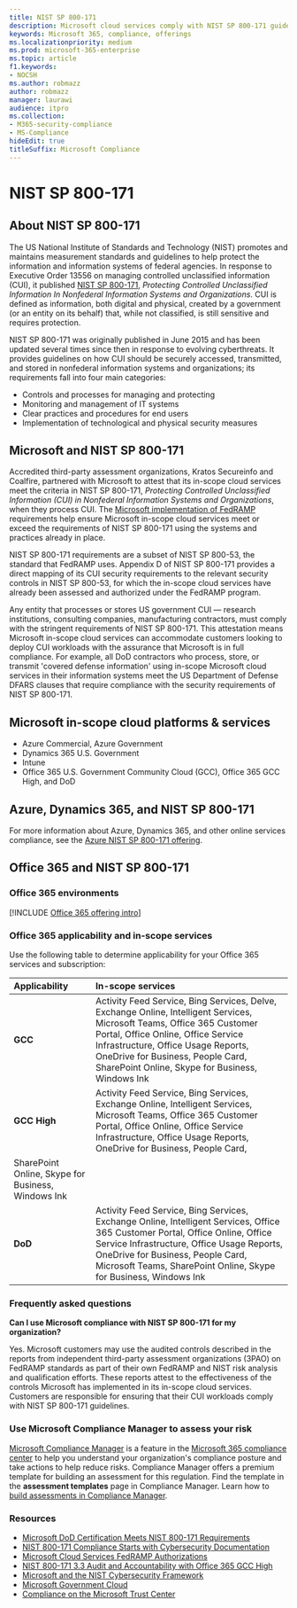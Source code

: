 ```yaml
---
title: NIST SP 800-171
description: Microsoft cloud services comply with NIST SP 800-171 guidelines to protect controlled unclassified information (CUI) in nonfederal information systems.
keywords: Microsoft 365, compliance, offerings
ms.localizationpriority: medium
ms.prod: microsoft-365-enterprise
ms.topic: article
f1.keywords:
- NOCSH
ms.author: robmazz
author: robmazz
manager: laurawi
audience: itpro
ms.collection:
- M365-security-compliance
- MS-Compliance
hideEdit: true
titleSuffix: Microsoft Compliance
---
```


# NIST SP 800-171

## About NIST SP 800-171

The US National Institute of Standards and Technology (NIST) promotes and maintains measurement standards and guidelines to help protect the information and information systems of federal agencies. In response to Executive Order 13556 on managing controlled unclassified information (CUI), it published [NIST SP 800-171](https://csrc.nist.gov/publications/detail/sp/800-171/rev-1/final), *Protecting Controlled Unclassified Information In Nonfederal Information Systems and Organizations*. CUI is defined as information, both digital and physical, created by a government (or an entity on its behalf) that, while not classified, is still sensitive and requires protection.

NIST SP 800-171 was originally published in June 2015 and has been updated several times since then in response to evolving cyberthreats. It provides guidelines on how CUI should be securely accessed, transmitted, and stored in nonfederal information systems and organizations; its requirements fall into four main categories:

- Controls and processes for managing and protecting
- Monitoring and management of IT systems
- Clear practices and procedures for end users
- Implementation of technological and physical security measures

## Microsoft and NIST SP 800-171

Accredited third-party assessment organizations, Kratos Secureinfo and Coalfire, partnered with Microsoft to attest that its in-scope cloud services meet the criteria in NIST SP 800-171, *Protecting Controlled Unclassified Information (CUI) in Nonfederal Information Systems and Organizations*, when they process CUI. The [Microsoft implementation of FedRAMP](offering-fedramp.md) requirements help ensure Microsoft in-scope cloud services meet or exceed the requirements of NIST SP 800-171 using the systems and practices already in place.

NIST SP 800-171 requirements are a subset of NIST SP 800-53, the standard that FedRAMP uses. Appendix D of NIST SP 800-171 provides a direct mapping of its CUI security requirements to the relevant security controls in NIST SP 800-53, for which the in-scope cloud services have already been assessed and authorized under the FedRAMP program.

Any entity that processes or stores US government CUI — research institutions, consulting companies, manufacturing contractors, must comply with the stringent requirements of NIST SP 800-171. This attestation means Microsoft in-scope cloud services can accommodate customers looking to deploy CUI workloads with the assurance that Microsoft is in full compliance. For example, all DoD contractors who process, store, or transmit 'covered defense information' using in-scope Microsoft cloud services in their information systems meet the US Department of Defense DFARS clauses that require compliance with the security requirements of NIST SP 800-171.

## Microsoft in-scope cloud platforms & services

- Azure Commercial, Azure Government
- Dynamics 365 U.S. Government
- Intune
- Office 365 U.S. Government Community Cloud (GCC), Office 365 GCC High, and DoD

## Azure, Dynamics 365, and NIST SP 800-171

For more information about Azure, Dynamics 365, and other online services compliance, see the [Azure NIST SP 800-171 offering](/azure/compliance/offerings/offering-nist-800-171).

## Office 365 and NIST SP 800-171

### Office 365 environments

[!INCLUDE [Office 365 offering intro](../includes/o365-offering-introduction.md)]

### Office 365 applicability and in-scope services

Use the following table to determine applicability for your Office 365 services and subscription:

| **Applicability** | **In-scope services** |
|:------------------|:----------------------|
| **GCC** | Activity Feed Service, Bing Services, Delve, Exchange Online, Intelligent Services, Microsoft Teams, Office 365 Customer Portal, Office Online, Office Service Infrastructure, Office Usage Reports, OneDrive for Business, People Card, SharePoint Online, Skype for Business, Windows Ink |
| **GCC High** | Activity Feed Service, Bing Services, Exchange Online, Intelligent Services, Microsoft Teams, Office 365 Customer Portal, Office Online, Office Service Infrastructure, Office Usage Reports, OneDrive for Business, People Card, 
SharePoint Online, Skype for Business, Windows Ink |
| **DoD** | Activity Feed Service, Bing Services, Exchange Online, Intelligent Services, Office 365 Customer Portal, Office Online, Office Service Infrastructure, Office Usage Reports, OneDrive for Business, People Card, Microsoft Teams, SharePoint Online, Skype for Business, Windows Ink |

### Frequently asked questions

**Can I use Microsoft compliance with NIST SP 800-171 for my organization?**

Yes. Microsoft customers may use the audited controls described in the reports from independent third-party assessment organizations (3PAO) on FedRAMP standards as part of their own FedRAMP and NIST risk analysis and qualification efforts. These reports attest to the effectiveness of the controls Microsoft has implemented in its in-scope cloud services. Customers are responsible for ensuring that their CUI workloads comply with NIST SP 800-171 guidelines.

### Use Microsoft Compliance Manager to assess your risk

[Microsoft Compliance Manager](/microsoft-365/compliance/compliance-manager) is a feature in the [Microsoft 365 compliance center](/microsoft-365/compliance/microsoft-365-compliance-center) to help you understand your organization's compliance posture and take actions to help reduce risks. Compliance Manager offers a premium template for building an assessment for this regulation. Find the template in the **assessment templates** page in Compliance Manager. Learn how to [build assessments in Compliance Manager](/microsoft-365/compliance/compliance-manager-assessments).

### Resources

- [Microsoft DoD Certification Meets NIST 800-171 Requirements](offering-DoD-DISA-L2-L4-L5.md)
- [NIST 800-171 Compliance Starts with Cybersecurity Documentation](https://www.nist800171.com/)
- [Microsoft Cloud Services FedRAMP Authorizations](https://marketplace.fedramp.gov/index.html?status=Compliant&sort=productName#/products)
- [NIST 800-171 3.3 Audit and Accountability with Office 365 GCC High](https://info.summit7systems.com/blog/nist-3.3-audit-and-accountability-with-office-365)
- [Microsoft and the NIST Cybersecurity Framework](offering-nist-csf.md)
- [Microsoft Government Cloud](https://www.microsoft.com/enterprise/government)
- [Compliance on the Microsoft Trust Center](https://www.microsoft.com/trust-center/compliance/compliance-overview)
